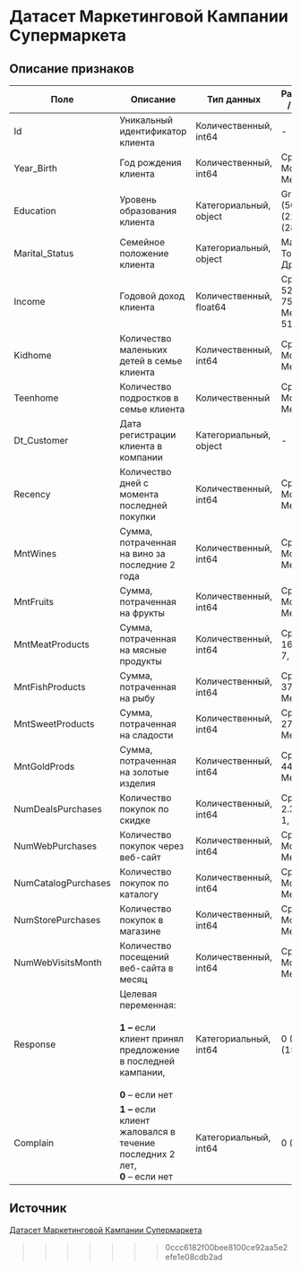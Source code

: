 # Датасет Маркетинговой Кампании Супермаркета

## Описание признаков

| Поле            | Описание                                                                                                                                                                                            | Тип данных          | Распределение / Статистика             |
| ------------------- | ----------------------------------------------------------------------------------------------------------------------------------------------------------------------------------------------------------- | ---------------------------- | ------------------------------------------------------------- |
| Id                  | Уникальный идентификатор клиента                                                                                                                                              | Количественный, int64 | -                                                             |
| Year\_Birth         | Год рождения клиента                                                                                                                                                                      | Количественный, int64 | Среднее: 1968, Мода: 1976, Медиана: 1970    |
| Education           | Уровень образования клиента                                                                                                                                                        | Категориальный, object | Graduation (50%), PhD (22%), Другие (28%)               |
| Marital\_Status     | Семейное положение клиента                                                                                                                                                          | Категориальный, object | Married (39%), Together (26%), Другие (36%)             |
| Income              | Годовой доход клиента                                                                                                                                                                    | Количественный, float64 | Среднее: 52247, Мода: 75000, Медиана: 51381 |
| Kidhome             | Количество маленьких детей в семье клиента                                                                                                                             | Количественный, int64 | Среднее: 0.44, Мода: 0, Медиана: 0          |
| Teenhome            | Количество подростков в семье клиента                                                                                                                                      | Количественный | Среднее: 0.5, Мода: 0, Медиана: 0           |
| Dt\_Customer        | Дата регистрации клиента в компании                                                                                                                                          | Категориальный, object  | -                                                             |
| Recency             | Количество дней с момента последней покупки                                                                                                                           | Количественный, int64 | Среднее: 49, Мода: 56, Медиана: 49          |
| MntWines            | Сумма, потраченная на вино за последние 2 года                                                                                                                         | Количественный, int64 | Среднее: 303, Мода: 2, Медиана: 173.5       |
| MntFruits           | Сумма, потраченная на фрукты                                                                                                                                                        | Количественный, int64 | Среднее: 26, Мода: 0, Медиана: 8            |
| MntMeatProducts     | Сумма, потраченная на мясные продукты                                                                                                                                       | Количественный, int64 | Среднее: 166.95, Мода: 7, Медиана: 67       |
| MntFishProducts     | Сумма, потраченная на рыбу                                                                                                                                                            | Количественный, int64 | Среднее: 37.52, Мода: 0, Медиана: 12        |
| MntSweetProducts    | Сумма, потраченная на сладости                                                                                                                                                    | Количественный, int64 | Среднее: 27.06, Мода: 0, Медиана: 8         |
| MntGoldProds        | Сумма, потраченная на золотые изделия                                                                                                                                       | Количественный, int64 | Среднее: 44.02, Мода: 1, Медиана: 24        |
| NumDealsPurchases   | Количество покупок по скидке                                                                                                                                                       | Количественный, int64 | Среднее: 2.325, Мода: 1, Медиана: 2        |
| NumWebPurchases     | Количество покупок через веб-сайт                                                                                                                                              | Количественный, int64 | Среднее: 4.08, Мода: 2, Медиана: 4          |
| NumCatalogPurchases | Количество покупок по каталогу                                                                                                                                                   | Количественный, int64 | Среднее: 2.66, Мода: 0, Медиана: 2          |
| NumStorePurchases   | Количество покупок в магазине                                                                                                                                                     | Количественный, int64 | Среднее: 5.7, Мода: 3, Медиана: 5           |
| NumWebVisitsMonth   | Количество посещений веб-сайта в месяц                                                                                                                                     | Количественный, int64 | Среднее: 5.3, Мода: 7, Медиана: 6           |
| Response  | Целевая переменная:<br /><br />**1 –** если клиент принял предложение в последней кампании,<br /><br />**0** – если нет | Категориальный, int64 | 0 (85%), 1 (15%)                                              |
| Complain  | **1 –** если клиент жаловался в течение последних 2 лет,<br /> **0** – если нет                                                                | Категориальный, int64   | 0 (99%), 1 (1%)                                               |

## Источник

[Датасет Маркетинговой Кампании Супермаркета](https://www.kaggle.com/datasets/ahsan81/superstore-marketing-campaign-dataset)
>>>>>>> 0ccc6182f00bee8100ce92aa5e2efe1e08cdb2ad
